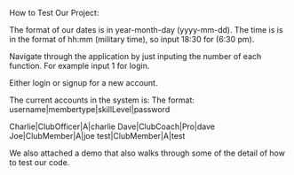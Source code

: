 How to Test Our Project:

The format of our dates is in year-month-day (yyyy-mm-dd). The time is is in the format of hh:mm (military time), so input 18:30 for (6:30 pm).

Navigate through the application by just inputing the number of each function. For example input 1 for login.

Either login or signup for a new account.

The current accounts in the system is:
The format: username|membertype|skillLevel|password

Charlie|ClubOfficer|A|charlie
Dave|ClubCoach|Pro|dave
Joe|ClubMember|A|joe
test|ClubMember|A|test


We also attached a demo that also walks through some of the detail of how to test our code.
